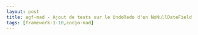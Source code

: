 ```yaml
---
layout: post
title: agf-mad - Ajout de tests sur le UndoRedo d'un NoNullDateField
tags: [framework-1-10,codjo-mad]
---
```

